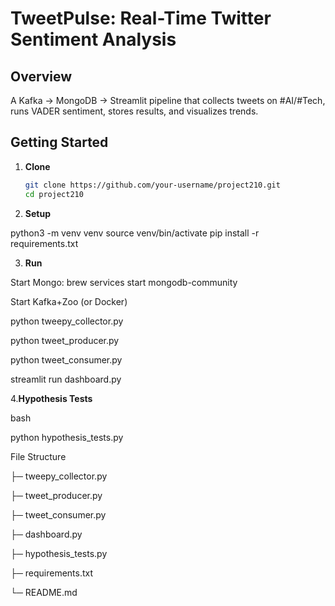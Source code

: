 # TweetPulse: Real-Time Twitter Sentiment Analysis

## Overview
A Kafka → MongoDB → Streamlit pipeline that collects tweets on #AI/#Tech, runs VADER sentiment, stores results, and visualizes trends.

## Getting Started

1. **Clone**  
   ```bash
   git clone https://github.com/your-username/project210.git
   cd project210

2. **Setup**


python3 -m venv venv
source venv/bin/activate
pip install -r requirements.txt

3. **Run**

Start Mongo: brew services start mongodb-community

Start Kafka+Zoo (or Docker)

python tweepy_collector.py

python tweet_producer.py

python tweet_consumer.py

streamlit run dashboard.py

4.**Hypothesis Tests**

bash

python hypothesis_tests.py

File Structure

├─ tweepy_collector.py

├─ tweet_producer.py

├─ tweet_consumer.py

├─ dashboard.py

├─ hypothesis_tests.py

├─ requirements.txt

└─ README.md

